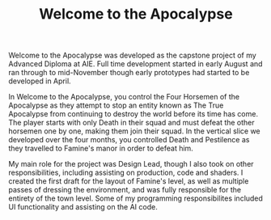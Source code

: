 ﻿---
layout: project
projectfeature: true
homepage: main
title: Welcome to the Apocalypse
year: 2020
genre: Tactics/Turn-Based Strategy
roles: Design Lead, Production, Level Design, Programming 
featureimage: /assets/images/wtta.jpg
animatedimage: /assets/images/wtta.jpg
galleryvideos:
  - https://drive.google.com/file/d/1isdQ1C5o8Fiknkf73BEZG7A7ipV0u4Ok/preview
galleryimages:
  - /assets/images/wtta.jpg
  - /assets/images/wtta1.jpg
  - /assets/images/wtta2.jpg
  - /assets/images/wtta3.jpg
  - /assets/images/wtta4.jpg
downloadlinks:
  - https://theburkester.itch.io/wtta
team:
  - Nicholas Burke
  - Alexander Frencham
  - James Cretchley
  - Aaron Regterschot
  - Ben Macdonald
  - Callista Gale
  - Kyle Edmonds
  - Massimo Gamboni
  - Grant Roberts
  - James Goutos
  - Connor Li
---

Welcome to the Apocalypse was developed as the capstone project of my Advanced Diploma at AIE. Full time development started in early August and ran through to mid-November though early prototypes had started to be developed in April.

In Welcome to the Apocalypse, you control the Four Horsemen of the Apocalypse as they attempt to stop an entity known as The True Apocalypse from continuing to destroy the world before its time has come. The player starts with only Death in their squad and must defeat the other horsemen one by one, making them join their squad. In the vertical slice we developed over the four months, you controlled Death and Pestilence as they travelled to Famine's manor in order to defeat him.

My main role for the project was Design Lead, though I also took on other responsibilities, including assisting on production, code and shaders. I created the first draft for the layout of Famine's level, as well as multiple passes of dressing the environment, and was fully responsible for the entirety of the town level. Some of my programming responsibilites included UI functionality and assisting on the AI code.